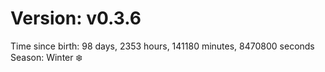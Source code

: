 # Version: v0.3.6
Time since birth: 98 days, 2353 hours, 141180 minutes, 8470800 seconds
Season: Winter ❄️
